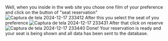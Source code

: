 Well, when you inside in the web site you chose one film of your preference and click on the button of "seat reservation"
![Captura de tela 2024-12-17 233412](https://github.com/user-attachments/assets/6cb15587-5759-4912-a737-92a26ce1403f)
After this you select the seat of you preference
![Captura de tela 2024-12-17 233431](https://github.com/user-attachments/assets/02ad1637-84ef-479c-8a7e-8f128a38a171)
After that click on reserve
![Captura de tela 2024-12-17 233440](https://github.com/user-attachments/assets/a13fa3ab-852e-443c-87a8-761a16f45cc7)
Done! Your reservation is ready and your seat is being shown and all data has been sent to the database.
